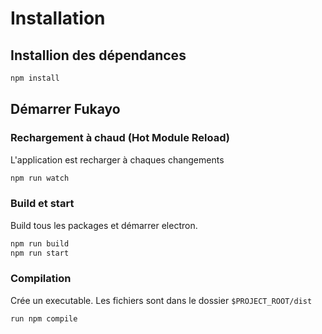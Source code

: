 # Installation

## Installion des dépendances
```cmd
npm install
```

## Démarrer Fukayo
### Rechargement à chaud (Hot Module Reload)
L'application est recharger à chaques changements
```cmd
npm run watch
```
### Build et start
Build tous les packages et démarrer electron.
```cmd
npm run build
npm run start
```
### Compilation
Crée un executable.
Les fichiers sont dans le dossier `$PROJECT_ROOT/dist`
```cmd
run npm compile
```




